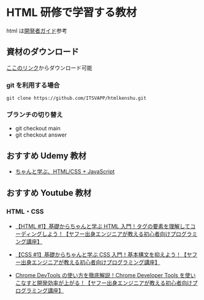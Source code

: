 # HTML 研修で学習する教材

html は[開発者ガイド](https://github.com/ITSVAPP/htmlkenshu/tree/main/00_%E5%86%85%E5%AE%9A%E8%80%85%E7%A0%94%E4%BF%AE%E7%94%A8)参考

## 資材のダウンロード

[ここのリンク](https://github.com/ITSVAPP/htmlkenshu/archive/refs/heads/main.zip)からダウンロード可能

### git を利用する場合

`git clone https://github.com/ITSVAPP/htmlkenshu.git`

### ブランチの切り替え

- git checkout main
- git checkout answer

## おすすめ Udemy 教材

- [ちゃんと学ぶ、HTML/CSS + JavaScript](https://iftc-svcjp.udemy.com/course/html-css-js/learn/)

## おすすめ Youtube 教材

### HTML・CSS

- [【HTML #1】基礎からちゃんと学ぶ HTML 入門！タグの要素を理解してコーディングしよう！【ヤフー出身エンジニアが教える初心者向けプログラミング講座】](https://www.youtube.com/watch?v=eNfFRNsmnj8)

- [【CSS #1】基礎からちゃんと学ぶ CSS 入門！基本構文を抑えよう！【ヤフー出身エンジニアが教える初心者向けプログラミング講座】](https://www.youtube.com/watch?v=xBLIzweHYic)

- [Chrome DevTools の使い方を徹底解説！Chrome Developer Tools を使いこなすと開発効率が上がる！【ヤフー出身エンジニアが教える初心者向けプログラミング講座】](https://www.youtube.com/watch?v=awRkFcv51r4)
